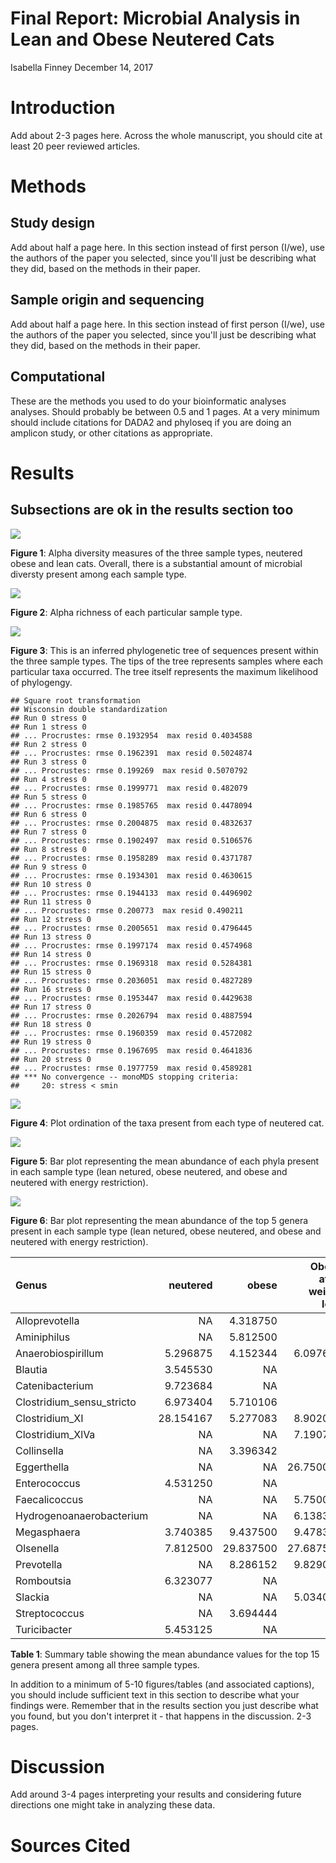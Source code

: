Final Report: Microbial Analysis in Lean and Obese Neutered Cats
================
Isabella Finney
December 14, 2017

Introduction
============

Add about 2-3 pages here. Across the whole manuscript, you should cite at least 20 peer reviewed articles.

Methods
=======

Study design
------------

Add about half a page here. In this section instead of first person (I/we), use the authors of the paper you selected, since you'll just be describing what they did, based on the methods in their paper.

Sample origin and sequencing
----------------------------

Add about half a page here. In this section instead of first person (I/we), use the authors of the paper you selected, since you'll just be describing what they did, based on the methods in their paper.

Computational
-------------

These are the methods you used to do your bioinformatic analyses analyses. Should probably be between 0.5 and 1 pages. At a very minimum should include citations for DADA2 and phyloseq if you are doing an amplicon study, or other citations as appropriate.

Results
=======

Subsections are ok in the results section too
---------------------------------------------

![](Final_Report_files/figure-markdown_github-ascii_identifiers/boxplot-of-alpha-diversity-1.png)

**Figure 1**: Alpha diversity measures of the three sample types, neutered obese and lean cats. Overall, there is a substantial amount of microbial diversty present among each sample type.

![](Final_Report_files/figure-markdown_github-ascii_identifiers/plot-richness-by-host-phenotype-1.png)

**Figure 2**: Alpha richness of each particular sample type.

![](Final_Report_files/figure-markdown_github-ascii_identifiers/plot-phylogenetic-tree-1.png)

**Figure 3**: This is an inferred phylogenetic tree of sequences present within the three sample types. The tips of the tree represents samples where each particular taxa occurred. The tree itself represents the maximum likelihood of phylogengy.

    ## Square root transformation
    ## Wisconsin double standardization
    ## Run 0 stress 0 
    ## Run 1 stress 0 
    ## ... Procrustes: rmse 0.1932954  max resid 0.4034588 
    ## Run 2 stress 0 
    ## ... Procrustes: rmse 0.1962391  max resid 0.5024874 
    ## Run 3 stress 0 
    ## ... Procrustes: rmse 0.199269  max resid 0.5070792 
    ## Run 4 stress 0 
    ## ... Procrustes: rmse 0.1999771  max resid 0.482079 
    ## Run 5 stress 0 
    ## ... Procrustes: rmse 0.1985765  max resid 0.4478094 
    ## Run 6 stress 0 
    ## ... Procrustes: rmse 0.2004875  max resid 0.4832637 
    ## Run 7 stress 0 
    ## ... Procrustes: rmse 0.1902497  max resid 0.5106576 
    ## Run 8 stress 0 
    ## ... Procrustes: rmse 0.1958289  max resid 0.4371787 
    ## Run 9 stress 0 
    ## ... Procrustes: rmse 0.1934301  max resid 0.4630615 
    ## Run 10 stress 0 
    ## ... Procrustes: rmse 0.1944133  max resid 0.4496902 
    ## Run 11 stress 0 
    ## ... Procrustes: rmse 0.200773  max resid 0.490211 
    ## Run 12 stress 0 
    ## ... Procrustes: rmse 0.2005651  max resid 0.4796445 
    ## Run 13 stress 0 
    ## ... Procrustes: rmse 0.1997174  max resid 0.4574968 
    ## Run 14 stress 0 
    ## ... Procrustes: rmse 0.1969318  max resid 0.5284381 
    ## Run 15 stress 0 
    ## ... Procrustes: rmse 0.2036051  max resid 0.4827289 
    ## Run 16 stress 0 
    ## ... Procrustes: rmse 0.1953447  max resid 0.4429638 
    ## Run 17 stress 0 
    ## ... Procrustes: rmse 0.2026794  max resid 0.4887594 
    ## Run 18 stress 0 
    ## ... Procrustes: rmse 0.1960359  max resid 0.4572082 
    ## Run 19 stress 0 
    ## ... Procrustes: rmse 0.1967695  max resid 0.4641836 
    ## Run 20 stress 0 
    ## ... Procrustes: rmse 0.1977759  max resid 0.4589281 
    ## *** No convergence -- monoMDS stopping criteria:
    ##     20: stress < smin

![](Final_Report_files/figure-markdown_github-ascii_identifiers/plot-ordination-of-taxa-by-sample-1.png)

**Figure 4**: Plot ordination of the taxa present from each type of neutered cat.

![](Final_Report_files/figure-markdown_github-ascii_identifiers/barplot-of-phylum-1.png)

**Figure 5**: Bar plot representing the mean abundance of each phyla present in each sample type (lean netured, obese neutered, and obese and neutered with energy restriction).

![](Final_Report_files/figure-markdown_github-ascii_identifiers/barplot-of-genus-1.png)

**Figure 6**: Bar plot representing the mean abundance of the top 5 genera present in each sample type (lean netured, obese neutered, and obese and neutered with energy restriction).

| Genus                       |   neutered|      obese|  Obese after weight loss|
|:----------------------------|----------:|----------:|------------------------:|
| Alloprevotella              |         NA|   4.318750|                       NA|
| Aminiphilus                 |         NA|   5.812500|                       NA|
| Anaerobiospirillum          |   5.296875|   4.152344|                 6.097656|
| Blautia                     |   3.545530|         NA|                       NA|
| Catenibacterium             |   9.723684|         NA|                       NA|
| Clostridium\_sensu\_stricto |   6.973404|   5.710106|                       NA|
| Clostridium\_XI             |  28.154167|   5.277083|                 8.902083|
| Clostridium\_XlVa           |         NA|         NA|                 7.190790|
| Collinsella                 |         NA|   3.396342|                       NA|
| Eggerthella                 |         NA|         NA|                26.750000|
| Enterococcus                |   4.531250|         NA|                       NA|
| Faecalicoccus               |         NA|         NA|                 5.750000|
| Hydrogenoanaerobacterium    |         NA|         NA|                 6.138393|
| Megasphaera                 |   3.740385|   9.437500|                 9.478365|
| Olsenella                   |   7.812500|  29.837500|                27.687500|
| Prevotella                  |         NA|   8.286152|                 9.829044|
| Romboutsia                  |   6.323077|         NA|                       NA|
| Slackia                     |         NA|         NA|                 5.034091|
| Streptococcus               |         NA|   3.694444|                       NA|
| Turicibacter                |   5.453125|         NA|                       NA|

**Table 1**: Summary table showing the mean abundance values for the top 15 genera present among all three sample types.

In addition to a minimum of 5-10 figures/tables (and associated captions), you should include sufficient text in this section to describe what your findings were. Remember that in the results section you just describe what you found, but you don't interpret it - that happens in the discussion. 2-3 pages.

Discussion
==========

Add around 3-4 pages interpreting your results and considering future directions one might take in analyzing these data.

Sources Cited
=============

